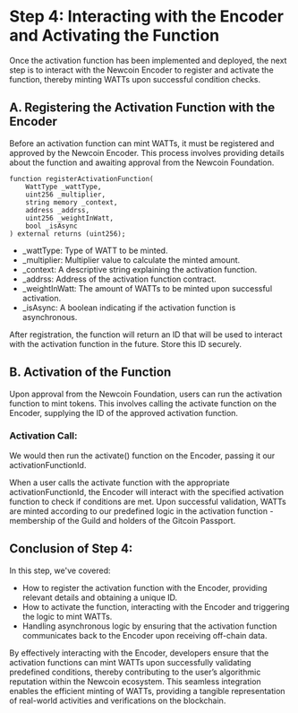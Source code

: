 # Step 4: Interacting with the Encoder and Activating the Function

Once the activation function has been implemented and deployed, the next step is to interact with the Newcoin Encoder to register and activate the function, thereby minting WATTs upon successful condition checks.

## A. Registering the Activation Function with the Encoder

Before an activation function can mint WATTs, it must be registered and approved by the Newcoin Encoder. This process involves providing details about the function and awaiting approval from the Newcoin Foundation.

```solidity
function registerActivationFunction(
    WattType _wattType,
    uint256 _multiplier,
    string memory _context,
    address _addrss,
    uint256 _weightInWatt,
    bool _isAsync
) external returns (uint256);
```

- \_wattType: Type of WATT to be minted.
- \_multiplier: Multiplier value to calculate the minted amount.
- \_context: A descriptive string explaining the activation function.
- \_addrss: Address of the activation function contract.
- \_weightInWatt: The amount of WATTs to be minted upon successful activation.
- \_isAsync: A boolean indicating if the activation function is asynchronous.

After registration, the function will return an ID that will be used to interact with the activation function in the future. Store this ID securely.

## B. Activation of the Function

Upon approval from the Newcoin Foundation, users can run the activation function to mint tokens. This involves calling the activate function on the Encoder, supplying the ID of the approved activation function.

### Activation Call:

We would then run the activate() function on the Encoder, passing it our activationFunctionId.

When a user calls the activate function with the appropriate activationFunctionId, the Encoder will interact with the specified activation function to check if conditions are met. Upon successful validation, WATTs are minted according to our predefined logic in the activation function - membership of the Guild and holders of the Gitcoin Passport.

## Conclusion of Step 4:

In this step, we've covered:

- How to register the activation function with the Encoder, providing relevant details and obtaining a unique ID.
- How to activate the function, interacting with the Encoder and triggering the logic to mint WATTs.
- Handling asynchronous logic by ensuring that the activation function communicates back to the Encoder upon receiving off-chain data.

By effectively interacting with the Encoder, developers ensure that the activation functions can mint WATTs upon successfully validating predefined conditions, thereby contributing to the user’s algorithmic reputation within the Newcoin ecosystem. This seamless integration enables the efficient minting of WATTs, providing a tangible representation of real-world activities and verifications on the blockchain.
